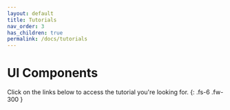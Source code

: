 ```yaml
---
layout: default
title: Tutorials
nav_order: 3
has_children: true
permalink: /docs/tutorials
---
```


# UI Components

Click on the links below to access the tutorial you're looking for.
{: .fs-6 .fw-300 }

